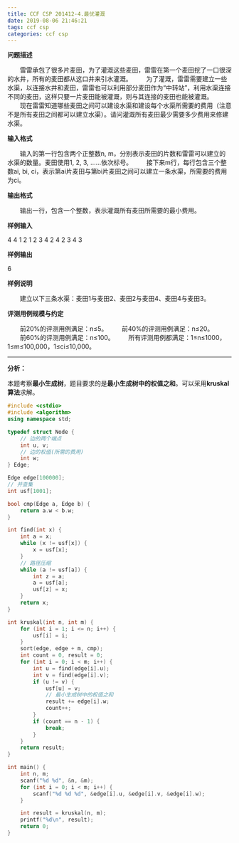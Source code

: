 ```yaml
---
title: CCF CSP 201412-4.最优灌溉
date: 2019-08-06 21:46:21
tags: ccf csp
categories: ccf csp
---
```


**问题描述**

　　雷雷承包了很多片麦田，为了灌溉这些麦田，雷雷在第一个麦田挖了一口很深的水井，所有的麦田都从这口井来引水灌溉。
　　为了灌溉，雷雷需要建立一些水渠，以连接水井和麦田，雷雷也可以利用部分麦田作为“中转站”，利用水渠连接不同的麦田，这样只要一片麦田能被灌溉，则与其连接的麦田也能被灌溉。
　　现在雷雷知道哪些麦田之间可以建设水渠和建设每个水渠所需要的费用（注意不是所有麦田之间都可以建立水渠）。请问灌溉所有麦田最少需要多少费用来修建水渠。

<!--more-->

**输入格式**

　　输入的第一行包含两个正整数n, m，分别表示麦田的片数和雷雷可以建立的水渠的数量。麦田使用1, 2, 3, ……依次标号。
　　接下来m行，每行包含三个整数ai, bi, ci，表示第ai片麦田与第bi片麦田之间可以建立一条水渠，所需要的费用为ci。

**输出格式**

　　输出一行，包含一个整数，表示灌溉所有麦田所需要的最小费用。

**样例输入**

4 4
1 2 1
2 3 4
2 4 2
3 4 3

**样例输出**

6

**样例说明**

　　建立以下三条水渠：麦田1与麦田2、麦田2与麦田4、麦田4与麦田3。

**评测用例规模与约定**

　　前20%的评测用例满足：n≤5。
　　前40%的评测用例满足：n≤20。
　　前60%的评测用例满足：n≤100。
　　所有评测用例都满足：1≤n≤1000，1≤m≤100,000，1≤ci≤10,000。

<hr>

**分析：**

本题考察**最小生成树**，题目要求的是**最小生成树中的权值之和**。可以采用**kruskal算法**求解。

```c++
#include <cstdio>
#include <algorithm>
using namespace std;

typedef struct Node {
	// 边的两个端点
	int u, v;
	// 边的权值(所需的费用)
	int w;
} Edge;

Edge edge[100000];
// 并查集
int usf[1001];

bool cmp(Edge a, Edge b) {
	return a.w < b.w;
}

int find(int x) {
	int a = x;
	while (x != usf[x]) {
		x = usf[x];
	}
	// 路径压缩
	while (a != usf[a]) {
		int z = a;
		a = usf[a];
		usf[z] = x;
	}
	return x;
}

int kruskal(int n, int m) {
	for (int i = 1; i <= n; i++) {
		usf[i] = i;
	}
	sort(edge, edge + m, cmp);
	int count = 0, result = 0;
	for (int i = 0; i < m; i++) {
		int u = find(edge[i].u);
		int v = find(edge[i].v);
		if (u != v) {
			usf[u] = v;
			// 最小生成树中的权值之和
			result += edge[i].w;
			count++;
		}
		if (count == n - 1) {
			break;
		}
	}
	return result;
}

int main() {
	int n, m;
	scanf("%d %d", &n, &m);
	for (int i = 0; i < m; i++) {
		scanf("%d %d %d", &edge[i].u, &edge[i].v, &edge[i].w);
	}

	int result = kruskal(n, m);
	printf("%d\n", result);
	return 0;
}
```


